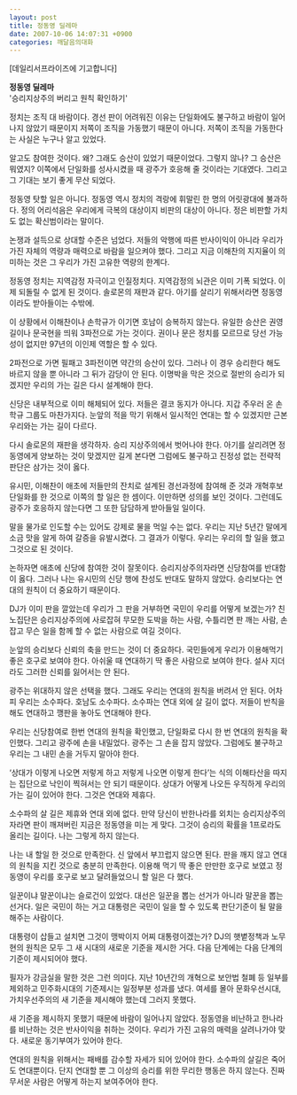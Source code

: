 ```yaml
---
layout: post
title: 정동영 딜레마
date: 2007-10-06 14:07:31 +0900
categories: 깨달음의대화
---
```

[데일리서프라이즈에 기고합니다]

**정동영 딜레마**  
'승리지상주의 버리고 원칙 확인하기'

정치는 조직 대 바람이다. 경선 판이 어려워진 이유는 단일화에도 불구하고 바람이 일어나지 않았기 때문이지 저쪽이 조직을 가동했기 때문이 아니다. 저쪽이 조직을 가동한다는 사실은 누구나 알고 있었다. 

알고도 참여한 것이다. 왜? 그래도 승산이 있었기 때문이었다. 그렇지 않나? 그 승산은 뭐였지? 이쪽에서 단일화를 성사시켰을 때 광주가 호응해 줄 것이라는 기대였다. 그리고 그 기대는 보기 좋게 무산 되었다. 

정동영 탓할 일은 아니다. 정동영 역시 정치의 격랑에 휘말린 한 명의 어릿광대에 불과하다. 정의 어리석음은 우리에게 극복의 대상이지 비판의 대상이 아니다. 정은 비판할 가치도 없는 확신범이라는 말이다. 

논쟁과 설득으로 상대할 수준은 넘었다. 저들의 악행에 따른 반사이익이 아니라 우리가 가진 자체의 역량과 매력으로 바람을 일으켜야 했다. 그리고 지금 이해찬의 지지율이 의미하는 것은 그 우리가 가진 고유한 역량의 한계다.

정동영 정치는 지역감정 자극이고 인질정치다. 지역감정의 뇌관은 이미 기폭 되었다. 이제 되돌릴 수 없게 된 것이다. 솔로몬의 재판과 같다. 아기를 살리기 위해서라면 정동영이라도 받아들이는 수밖에. 

이 상황에서 이해찬이나 손학규가 이기면 호남이 승복하지 않는다. 유일한 승산은 권영길이나 문국현을 띄워 3파전으로 가는 것이다. 권이나 문은 정치를 모르므로 당선 가능성이 없지만 97년의 이인제 역할은 할 수 있다. 

2파전으로 가면 필패고 3파전이면 약간의 승산이 있다. 그러나 이 경우 승리한다 해도 바르지 않을 뿐 아니라 그 뒤가 감당이 안 된다. 이명박을 막은 것으로 절반의 승리가 되겠지만 우리의 가는 길은 다시 설계해야 한다.

신당은 내부적으로 이미 해체되어 있다. 저들은 결코 동지가 아니다. 지갑 주우러 온 손학규 그룹도 마찬가지다. 눈앞의 적을 막기 위해서 일시적인 연대는 할 수 있겠지만 근본 우리와는 가는 길이 다르다. 

다시 솔로몬의 재판을 생각하자. 승리 지상주의에서 벗어나야 한다. 아기를 살리려면 정동영에게 양보하는 것이 맞겠지만 길게 본다면 그럼에도 불구하고 진정성 없는 전략적 판단은 삼가는 것이 옳다. 

유시민, 이해찬이 애초에 저들만의 잔치로 설계된 경선과정에 참여해 준 것과 개혁후보 단일화를 한 것으로 이쪽의 할 일은 한 셈이다. 이만하면 성의를 보인 것이다. 그런데도 광주가 호응하지 않는다면 그 또한 담담하게 받아들일 일이다. 

말을 물가로 인도할 수는 있어도 강제로 물을 먹일 수는 없다. 우리는 지난 5년간 말에게 소금 맛을 알게 하여 갈증을 유발시켰다. 그 결과가 이렇다. 우리는 우리의 할 일을 했고 그것으로 된 것이다. 

논하자면 애초에 신당에 참여한 것이 잘못이다. 승리지상주의자라면 신당참여를 반대함이 옳다. 그러나 나는 유시민의 신당 행에 찬성도 반대도 말하지 않았다. 승리보다는 연대의 원칙이 더 중요하기 때문이다. 

DJ가 이미 판을 깔았는데 우리가 그 판을 거부하면 국민이 우리를 어떻게 보겠는가? 친노집단은 승리지상주의에 사로잡혀 무모한 도박을 하는 사람, 수틀리면 판 깨는 사람, 손잡고 무슨 일을 함께 할 수 없는 사람으로 여길 것이다.

눈앞의 승리보다 신뢰의 축을 만드는 것이 더 중요하다. 국민들에게 우리가 이용해먹기 좋은 호구로 보여야 한다. 아쉬울 때 연대하기 딱 좋은 사람으로 보여야 한다. 설사 지더라도 그러한 신뢰를 잃어서는 안 된다. 

광주는 위대하지 않은 선택을 했다. 그래도 우리는 연대의 원칙을 버려서 안 된다. 어차피 우리는 소수파다. 호남도 소수파다. 소수파는 연대 외에 살 길이 없다. 저들이 반칙을 해도 연대하고 깽판을 놓아도 연대해야 한다. 

우리는 신당참여로 한번 연대의 원칙을 확인했고, 단일화로 다시 한 번 연대의 원칙을 확인했다. 그리고 광주에 손을 내밀었다. 광주는 그 손을 잡지 않았다. 그럼에도 불구하고 우리는 그 내민 손을 거두지 말아야 한다.

‘상대가 이렇게 나오면 저렇게 하고 저렇게 나오면 이렇게 한다’는 식의 이해타산을 따지는 집단으로 낙인이 찍혀서는 안 되기 때문이다. 상대가 어떻게 나오든 우직하게 우리의 가는 길이 있어야 한다. 그것은 연대와 제휴다. 

소수파의 살 길은 제휴와 연대 외에 없다. 만약 당신이 반한나라를 외치는 승리지상주의자라면 판이 깨져버린 지금은 정동영을 미는 게 맞다. 그것이 승리의 확률을 1프로라도 올리는 길이다. 나는 그렇게 하지 않는다. 

나는 내 할일 한 것으로 만족한다. 신 앞에서 부끄럽지 않으면 된다. 판을 깨지 않고 연대의 원칙을 지킨 것으로 충분히 만족한다. 이용해 먹기 딱 좋은 만만한 호구로 보였고 정동영이 우리를 호구로 보고 달려들었으니 할 일은 다 했다. 

일꾼이냐 말꾼이냐는 슬로건이 있었다. 대선은 일꾼을 뽑는 선거가 아니라 말꾼을 뽑는 선거다. 일은 국민이 하는 거고 대통령은 국민이 일을 할 수 있도록 판단기준이 될 말을 해주는 사람이다. 

대통령이 삽들고 설치면 그것이 맹박이지 어찌 대통령이겠는가? DJ의 햇볕정책과 노무현의 원칙은 모두 그 새 시대의 새로운 기준을 제시한 거다. 다음 단계에는 다음 단계의 기준이 제시되어야 했다. 

필자가 강금실을 말한 것은 그런 의미다. 지난 10년간의 개혁으로 보안법 철폐 등 일부를 제외하고 민주화시대의 기준제시는 일정부분 성과를 냈다. 여세를 몰아 문화우선시대, 가치우선주의의 새 기준을 제시해야 했는데 그러지 못했다. 

새 기준을 제시하지 못했기 때문에 바람이 일어나지 않았다. 정동영을 비난하고 한나라를 비난하는 것은 반사이익을 취하는 것이다. 우리가 가진 고유의 매력을 살려나가야 맞다. 새로운 동기부여가 있어야 한다. 

연대의 원칙을 위해서는 패배를 감수할 자세가 되어 있어야 한다. 소수파의 살길은 죽어도 연대뿐이다. 단지 연대할 뿐 그 이상의 승리를 위한 무리한 행동은 하지 않는다. 진짜 무서운 사람은 어떻게 하는지 보여주어야 한다.